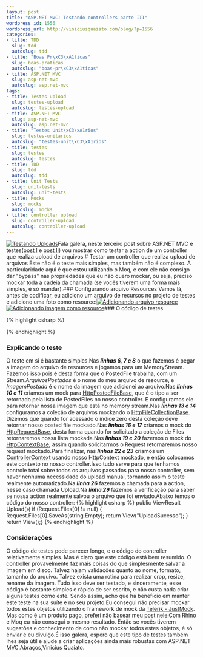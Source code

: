 ```yaml
--- 
layout: post
title: "ASP.NET MVC: Testando controllers parte III"
wordpress_id: 1556
wordpress_url: http://viniciusquaiato.com/blog/?p=1556
categories: 
- title: TDD
  slug: tdd
  autoslug: tdd
- title: "Boas Pr\xC3\xA1ticas"
  slug: boas-praticas
  autoslug: "boas-pr\xC3\xA1ticas"
- title: ASP.NET MVC
  slug: asp-net-mvc
  autoslug: asp.net-mvc
tags: 
- title: Testes upload
  slug: testes-upload
  autoslug: testes-upload
- title: ASP.NET MVC
  slug: asp-net-mvc
  autoslug: asp.net-mvc
- title: "Testes Unit\xC3\xA1rios"
  slug: testes-unitarios
  autoslug: "testes-unit\xC3\xA1rios"
- title: testes
  slug: testes
  autoslug: testes
- title: TDD
  slug: tdd
  autoslug: tdd
- title: Unit Tests
  slug: unit-tests
  autoslug: unit-tests
- title: Mocks
  slug: mocks
  autoslug: mocks
- title: controller upload
  slug: controller-upload
  autoslug: controller-upload
---
```

[![](http://viniciusquaiato.com/blog/wp-content/uploads/2010/09/CargaPesada-150x150.jpg "Testando Uploads")](http://viniciusquaiato.com/blog/wp-content/uploads/2010/09/CargaPesada.jpg)Fala galera, neste terceiro post sobre ASP.NET MVC e testes([post I](http://viniciusquaiato.com/blog/asp-net-mvc-testando-controllers-parte-i/) e [post II](http://viniciusquaiato.com/blog/asp-net-mvc-testando-controllers-parte-ii/)) vou mostrar como testar a action de um controller que realiza upload de arquivos.# Testar um controller que realiza upload de arquivos
Este não é o teste mais simples, mas também não é complexo. A particularidade aqui é que estou utilizando o Moq, e com ele não consigo dar "bypass" nas propriedades que eu não quero mockar, ou seja, preciso mockar toda a cadeia da chamada (se vocês tiverem uma forma mais simples, é só mandar).### Configurando arquivo Resources
Vamos lá, antes de codificar, eu adiciono um arquivo de recursos no projeto de testes e adiciono uma foto como resource:[![](http://viniciusquaiato.com/blog/wp-content/uploads/2010/09/arquivo-resource-300x193.png "Adicionando arquivo resource")](http://viniciusquaiato.com/blog/wp-content/uploads/2010/09/arquivo-resource.png)[![](http://viniciusquaiato.com/blog/wp-content/uploads/2010/09/adicionando-imagem-como-resource-300x194.png "Adicionando imagem como resource")](http://viniciusquaiato.com/blog/wp-content/uploads/2010/09/adicionando-imagem-como-resource.png)### O código de testes

{% highlight csharp %}

{% endhighlight %}
### Explicando o teste
O teste em si é bastante simples.Nas **_linhas 6, 7 e 8_** o que fazemos é pegar a imagem do arquivo de resources e jogamos para um MemoryStream. Fazemos isso pois é desta forma que o PostedFile trabalha, com um Stream._ArquivosPostados_ é o nome do meu arquivo de resource, e _ImagemPostada_ é o nome da imagem que adicionei ao arquivo.Nas **_linhas 10 e 11_** criamos um mock para [HttpPostedFileBase](http://msdn.microsoft.com/en-us/library/system.web.httppostedfilebase.aspx), que é o tipo a ser retornado pela lista de PostedFiles no nosso controller. E configuramos ele para retornar nossa imagem que está no memory stream.Nas **_linhas 13 e 14_** configuramos a coleção de arquivos mockando o [HttpFileCollectionBase](http://msdn.microsoft.com/en-us/library/system.web.httpfilecollectionbase.aspx). Dizemos que quando for acessado o índice zero desta coleção deve retornar nosso posted file mockado.Nas **_linhas 16 e 17_** criamos o mock do [HttpRequestBase](http://msdn.microsoft.com/en-us/library/system.web.httprequestbase.aspx), desta forma quando for solicitado a coleção de Files retornaremos nossa lista mockada.Nas **_linhas 19 e 20_** fazemos o mock do [HttpContextBase](http://msdn.microsoft.com/en-us/library/system.web.httpcontextbase.aspx), assim quando solicitarmos o Request retornaremos nosso request mockado.Para finalizar, nas **_linhas 22 e 23_** criamos um [ControllerContext](http://msdn.microsoft.com/en-us/library/system.web.mvc.controllercontext.aspx) usando nosso HttpContext mockado, e então colocamos este contexto no nosso controller.Isso tudo serve para que tenhamos controle total sobre todos os arquivos passados para nosso controller, sem haver nenhuma necessidade do upload manual, tornando assim o teste realmente automatizado.Na **_linha 26_** fazemos a chamada para a action, nesse caso chamada Upload.Na **_linha 29_** fazemos a verificação para saber se nossa action realmente salvou o arquivo que foi enviado.Abaixo temos o código do nosso controller:
{% highlight csharp %}
public ViewResult Upload(){    if (Request.Files[0] != null)    {        Request.Files[0].SaveAs(string.Empty);        return View("UploadSucesso");    }    return View();}
{% endhighlight %}
### Considerações
O código de testes pode parecer longo, e o código do controller relativamente simples. Mas é claro que este código está bem resumido. O controller provavelmente faz mais coisas do que simplesmente salvar a imagem em disco. Talvez hajam validações quanto ao nome, formato, tamanho do arquivo. Talvez exista uma rotina para realizar crop, resize, rename da imagem. Tudo isso deve ser testado, e sinceramente, esse código é bastante simples e rápido de ser escrito, e não custa nada criar alguns testes como este. Sendo assim, acho que há benefício em manter este teste na sua suíte e no seu projeto.Eu consegui não precisar mockar todos estes objetos utilizando o framework de mock da [Telerik - JustMock](http://www.telerik.com/products/mocking.aspx). Mas como é um produto pago, preferi não basear meu post nele.Com Rhino e Moq eu não consegui o mesmo resultado. Então se vocês tiverem sugestões e conhecimento de como não mockar todos estes objetos, é só enviar e eu divulgo.É isso galera, espero que este tipo de testes também lhes seja útil e ajude a criar aplicações ainda mais robustas com ASP.NET MVC.Abraços,Vinicius Quaiato.
